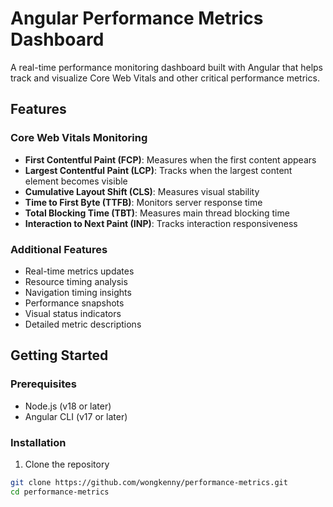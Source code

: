 # Angular Performance Metrics Dashboard

A real-time performance monitoring dashboard built with Angular that helps track and visualize Core Web Vitals and other critical performance metrics.

## Features

### Core Web Vitals Monitoring
- **First Contentful Paint (FCP)**: Measures when the first content appears
- **Largest Contentful Paint (LCP)**: Tracks when the largest content element becomes visible
- **Cumulative Layout Shift (CLS)**: Measures visual stability
- **Time to First Byte (TTFB)**: Monitors server response time
- **Total Blocking Time (TBT)**: Measures main thread blocking time
- **Interaction to Next Paint (INP)**: Tracks interaction responsiveness

### Additional Features
- Real-time metrics updates
- Resource timing analysis
- Navigation timing insights
- Performance snapshots
- Visual status indicators
- Detailed metric descriptions

## Getting Started

### Prerequisites
- Node.js (v18 or later)
- Angular CLI (v17 or later)

### Installation

1. Clone the repository
```bash
git clone https://github.com/wongkenny/performance-metrics.git
cd performance-metrics